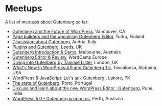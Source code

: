# Meetups

A list of meetups about Gutenberg so far:

- [Gutenberg and the Future of WordPress](https://www.meetup.com/Vancouver-WordPress-Meetup-Group/events/241575161/), Vancouver, CA
- [Page builders and the upcoming Gutenberg Editor](https://www.meetup.com/Turku-WordPress-Meetup/events/241195076/), Turku, Finland
- [Discussion about Gutenberg](https://www.facebook.com/events/278785795934302/), Andria, Italy
- [Plugins and Gutenberg](https://wpleeds.co.uk/events/plugins-gutenberg-wordpress-leeds-july-2017/), Leeds, UK
- [Gutenberg Introduction & Demo](https://www.meetup.com/WordPress-Melbourne/events/241543639/), Melbourne, Australia
- [Gutenberg Editor & Review](https://wpmeetups.de/termin/29-wp-meetup-stuttgart-gutenberg-editor-rueckblick-wordcamp-europe/), WordCamp Europe
- [Diving into Gutenberg by Tammie Lister](https://www.meetup.com/Big-Media-Enterprise-WordPress-London-Meetup/events/243302081/), London, UK
- [What's New In WordPress 4.9 and Gutenberg 1.5](https://www.meetup.com/Tuscaloosa-WordPress-Meetup/events/244584939/), Tuscaloosa, Alabama, USA
- [WordPress & JavaScript: Let's talk Gutenberg!](https://www.meetup.com/WordPress-Lahore/events/246446478/), Lahore, PK
- [The state of Gutenberg](https://www.meetup.com/WP-Porto/events/245585131/), Porto, Portugal
- [Discuss and learn about the new WordPress Editor : Gutenberg](https://www.meetup.com/Pune-WordPress-Knowledge-Exchange/events/248496830/), Pune, India
- [WordPress 5.0 - Gutenberg is upon us](https://www.meetup.com/WordPress-Perth/events/249490075/), Perth, Australia
